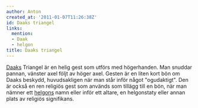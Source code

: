 ```yaml
---
author: Anton
created_at: '2011-01-07T11:26:38Z'
id: Daaks triangel
links:
  mention:
  - Daak
  - helgon
title: Daaks triangel
---
```


[Daaks] Triangel är en helig gest som utförs med högerhanden. Man snuddar pannan, vänster axel följt
av höger axel. Gesten är en liten kort bön om Daaks beskydd, huvudsakligen när man står inför något
"ogudaktigt". Den är också en ren religiös gest som används som tillägg till en bön, när man nämner
ett [helgons] namn eller inför ett altare, en helgonstaty eller annan plats av religiös signifikans.

  [Daaks]: Daak
  [helgons]: helgon
